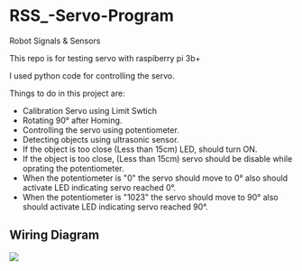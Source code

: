 # RSS_-Servo-Program
Robot Signals & Sensors

This repo is for testing servo with raspiberry pi 3b+

I used python code for controlling the servo.

Things to do in this project are:

* Calibration Servo using Limit Swtich
* Rotating 90° after Homing.
* Controlling the servo using potentiometer.
* Detecting objects using ultrasonic sensor.
* If the object is too close (Less than 15cm) LED, should turn ON.
* If the object is too close, (Less than 15cm) servo should be disable while oprating the potentiometer.
* When the potentiometer is "0" the servo should move to 0° also should activate LED indicating servo reached 0°. 
* When the potentiometer is "1023" the servo should move to 90° also should activate LED indicating servo reached 90°.



## Wiring Diagram


![](https://i.pinimg.com/736x/d3/bf/21/d3bf218fb82d5beb6c1e342d02f19508.jpg)
